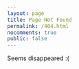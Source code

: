 ```yaml
---
layout: page
title: Page Not Found
permalink: /404.html
nocomments: true
public: false
---
```


Seems disappeared :(

<script>
if (/^\/(\d+|archivers.+)\/$/.test(location.pathname)) {
    document.write("<p>The URL you access is out-of-date style. <b>Reloading...</b></p>");
    location.href = location.pathname.substr(0, location.pathname.length-1) + location.search + location.hash;
}
</script>
